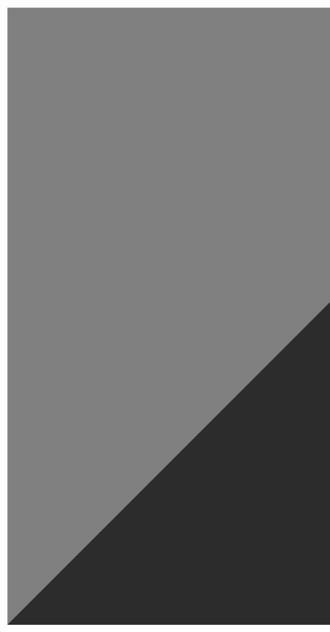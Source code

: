 <h6>
  <a href="https://example.com">
    <table border="700" align="center"></table>
  </a>
</h6>


